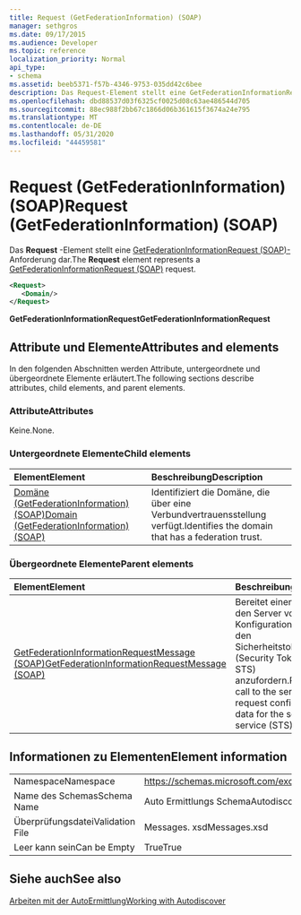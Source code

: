 ```yaml
---
title: Request (GetFederationInformation) (SOAP)
manager: sethgros
ms.date: 09/17/2015
ms.audience: Developer
ms.topic: reference
localization_priority: Normal
api_type:
- schema
ms.assetid: beeb5371-f57b-4346-9753-035dd42c6bee
description: Das Request-Element stellt eine GetFederationInformationRequest (SOAP)-Anforderung dar.
ms.openlocfilehash: dbd88537d03f6325cf0025d08c63ae486544d705
ms.sourcegitcommit: 88ec988f2bb67c1866d06b361615f3674a24e795
ms.translationtype: MT
ms.contentlocale: de-DE
ms.lasthandoff: 05/31/2020
ms.locfileid: "44459581"
---
```

# <a name="request-getfederationinformation-soap"></a><span data-ttu-id="0fdbf-103">Request (GetFederationInformation) (SOAP)</span><span class="sxs-lookup"><span data-stu-id="0fdbf-103">Request (GetFederationInformation) (SOAP)</span></span>

<span data-ttu-id="0fdbf-104">Das **Request** -Element stellt eine [GetFederationInformationRequest (SOAP)-](getfederationinformationrequest-soap.md) Anforderung dar.</span><span class="sxs-lookup"><span data-stu-id="0fdbf-104">The **Request** element represents a [GetFederationInformationRequest (SOAP)](getfederationinformationrequest-soap.md) request.</span></span> 
  
```XML
<Request>
   <Domain/>
</Request>
```

 <span data-ttu-id="0fdbf-105">**GetFederationInformationRequest**</span><span class="sxs-lookup"><span data-stu-id="0fdbf-105">**GetFederationInformationRequest**</span></span>
## <a name="attributes-and-elements"></a><span data-ttu-id="0fdbf-106">Attribute und Elemente</span><span class="sxs-lookup"><span data-stu-id="0fdbf-106">Attributes and elements</span></span>

<span data-ttu-id="0fdbf-107">In den folgenden Abschnitten werden Attribute, untergeordnete und übergeordnete Elemente erläutert.</span><span class="sxs-lookup"><span data-stu-id="0fdbf-107">The following sections describe attributes, child elements, and parent elements.</span></span>
  
### <a name="attributes"></a><span data-ttu-id="0fdbf-108">Attribute</span><span class="sxs-lookup"><span data-stu-id="0fdbf-108">Attributes</span></span>

<span data-ttu-id="0fdbf-109">Keine.</span><span class="sxs-lookup"><span data-stu-id="0fdbf-109">None.</span></span>
  
### <a name="child-elements"></a><span data-ttu-id="0fdbf-110">Untergeordnete Elemente</span><span class="sxs-lookup"><span data-stu-id="0fdbf-110">Child elements</span></span>

|<span data-ttu-id="0fdbf-111">**Element**</span><span class="sxs-lookup"><span data-stu-id="0fdbf-111">**Element**</span></span>|<span data-ttu-id="0fdbf-112">**Beschreibung**</span><span class="sxs-lookup"><span data-stu-id="0fdbf-112">**Description**</span></span>|
|:-----|:-----|
|[<span data-ttu-id="0fdbf-113">Domäne (GetFederationInformation) (SOAP)</span><span class="sxs-lookup"><span data-stu-id="0fdbf-113">Domain (GetFederationInformation) (SOAP)</span></span>](domain-getfederationinformationsoap.md) <br/> |<span data-ttu-id="0fdbf-114">Identifiziert die Domäne, die über eine Verbundvertrauensstellung verfügt.</span><span class="sxs-lookup"><span data-stu-id="0fdbf-114">Identifies the domain that has a federation trust.</span></span>  <br/> |
   
### <a name="parent-elements"></a><span data-ttu-id="0fdbf-115">Übergeordnete Elemente</span><span class="sxs-lookup"><span data-stu-id="0fdbf-115">Parent elements</span></span>

|<span data-ttu-id="0fdbf-116">**Element**</span><span class="sxs-lookup"><span data-stu-id="0fdbf-116">**Element**</span></span>|<span data-ttu-id="0fdbf-117">**Beschreibung**</span><span class="sxs-lookup"><span data-stu-id="0fdbf-117">**Description**</span></span>|
|:-----|:-----|
|[<span data-ttu-id="0fdbf-118">GetFederationInformationRequestMessage (SOAP)</span><span class="sxs-lookup"><span data-stu-id="0fdbf-118">GetFederationInformationRequestMessage (SOAP)</span></span>](getfederationinformationrequestmessage-soap.md) <br/> |<span data-ttu-id="0fdbf-119">Bereitet einen Aufruf an den Server vor, um Konfigurationsdaten für den Sicherheitstokendienst (Security Token Service, STS) anzufordern.</span><span class="sxs-lookup"><span data-stu-id="0fdbf-119">Prepares a call to the server to request configuration data for the security token service (STS).</span></span>  <br/> |
   
## <a name="element-information"></a><span data-ttu-id="0fdbf-120">Informationen zu Elementen</span><span class="sxs-lookup"><span data-stu-id="0fdbf-120">Element information</span></span>

|||
|:-----|:-----|
|<span data-ttu-id="0fdbf-121">Namespace</span><span class="sxs-lookup"><span data-stu-id="0fdbf-121">Namespace</span></span>  <br/> |https://schemas.microsoft.com/exchange/2010/Autodiscover  <br/> |
|<span data-ttu-id="0fdbf-122">Name des Schemas</span><span class="sxs-lookup"><span data-stu-id="0fdbf-122">Schema Name</span></span>  <br/> |<span data-ttu-id="0fdbf-123">Auto Ermittlungs Schema</span><span class="sxs-lookup"><span data-stu-id="0fdbf-123">Autodiscover schema</span></span>  <br/> |
|<span data-ttu-id="0fdbf-124">Überprüfungsdatei</span><span class="sxs-lookup"><span data-stu-id="0fdbf-124">Validation File</span></span>  <br/> |<span data-ttu-id="0fdbf-125">Messages. xsd</span><span class="sxs-lookup"><span data-stu-id="0fdbf-125">Messages.xsd</span></span>  <br/> |
|<span data-ttu-id="0fdbf-126">Leer kann sein</span><span class="sxs-lookup"><span data-stu-id="0fdbf-126">Can be Empty</span></span>  <br/> |<span data-ttu-id="0fdbf-127">True</span><span class="sxs-lookup"><span data-stu-id="0fdbf-127">True</span></span>  <br/> |
   
## <a name="see-also"></a><span data-ttu-id="0fdbf-128">Siehe auch</span><span class="sxs-lookup"><span data-stu-id="0fdbf-128">See also</span></span>



[<span data-ttu-id="0fdbf-129">Arbeiten mit der AutoErmittlung</span><span class="sxs-lookup"><span data-stu-id="0fdbf-129">Working with Autodiscover</span></span>](https://msdn.microsoft.com/library/39726b67-2eb2-451b-9307-cfd0b518b55c%28Office.15%29.aspx)

